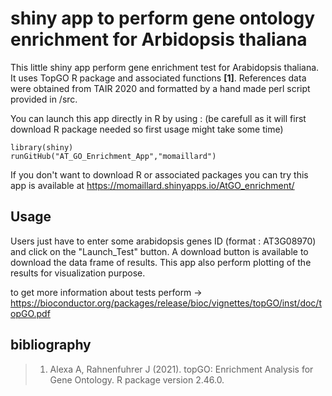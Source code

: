 # shiny app to perform gene ontology enrichment for Arbidopsis thaliana

This little shiny app perform gene enrichment test for Arabidopsis thaliana. It uses TopGO R package and associated functions **[1]**. 
References data were obtained from TAIR 2020 and formatted by a hand made perl script provided in /src. 


You can launch this app directly in R by using :
(be carefull as it will first download R package needed so first usage might take some time)

```
library(shiny)
runGitHub("AT_GO_Enrichment_App","momaillard")
```

If you don't want to download R or associated packages you can try this app is available at https://momaillard.shinyapps.io/AtGO_enrichment/

## Usage
Users just have to enter some arabidopsis genes ID (format : AT3G08970) and click on the "Launch_Test" button. 
A download button is available to download the data frame of results.
This app also perform plotting of the results for visualization purpose.

to get more information about tests perform ->  https://bioconductor.org/packages/release/bioc/vignettes/topGO/inst/doc/topGO.pdf

## bibliography

> 1. Alexa A, Rahnenfuhrer J (2021). topGO: Enrichment Analysis for Gene Ontology. R package version 2.46.0.

